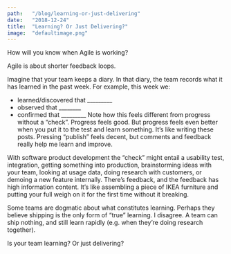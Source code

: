 ```yaml
---
path:	"/blog/learning-or-just-delivering"
date:	"2018-12-24"
title:	"Learning? Or Just Delivering?"
image:	"defaultimage.png"
---
```


How will you know when Agile is working?

Agile is about shorter feedback loops.

Imagine that your team keeps a diary. In that diary, the team records what it has learned in the past week. For example, this week we:

* learned/discovered that \_\_\_\_\_\_\_\_\_
* observed that \_\_\_\_\_\_\_\_
* confirmed that \_\_\_\_\_\_\_\_\_
Note how this feels different from progress without a “check”. Progress feels good. But progress feels even better when you put it to the test and learn something. It’s like writing these posts. Pressing “publish” feels decent, but comments and feedback really help me learn and improve.

With software product development the “check” might entail a usability test, integration, getting something into production, brainstorming ideas with your team, looking at usage data, doing research with customers, or demoing a new feature internally. There’s feedback, and the feedback has high information content. It’s like assembling a piece of IKEA furniture and putting your full weigh on it for the first time without it breaking.

Some teams are dogmatic about what constitutes learning. Perhaps they believe shipping is the only form of “true” learning. I disagree. A team can ship nothing, and still learn rapidly (e.g. when they’re doing research together).

Is your team learning? Or just delivering?

